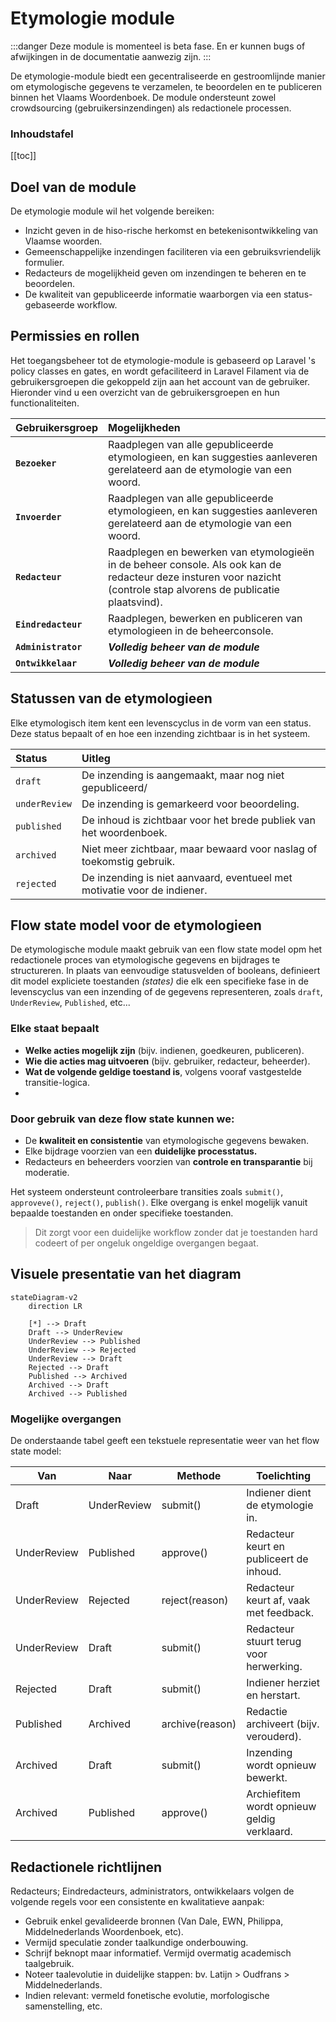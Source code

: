 # Etymologie module

:::danger
Deze module is momenteel is beta fase. En er kunnen bugs of afwijkingen in de documentatie aanwezig zijn.
:::

De etymologie-module biedt een gecentraliseerde en gestroomlijnde manier om etymologische gegevens te
verzamelen, te beoordelen en te publiceren binnen het Vlaams Woordenboek. De module ondersteunt zowel
crowdsourcing (gebruikersinzendingen) als redactionele processen.

### Inhoudstafel

[[toc]]

## Doel van de module 

De etymologie module wil het volgende bereiken: 

- Inzicht geven in de hiso-rische herkomst en betekenisontwikkeling van Vlaamse woorden. 
- Gemeenschappelijke inzendingen faciliteren via een gebruiksvriendelijk formulier. 
- Redacteurs de mogelijkheid geven om inzendingen te beheren en te beoordelen.
- De kwaliteit van gepubliceerde informatie waarborgen via een status-gebaseerde workflow.

## Permissies en rollen 

Het toegangsbeheer tot de etymologie-module is gebaseerd op Laravel 's policy classes en gates, en wordt
gefaciliteerd in Laravel Filament via de gebruikersgroepen die gekoppeld zijn aan het account van de gebruiker.
Hieronder vind u een overzicht van de gebruikersgroepen en hun functionaliteiten.

| Gebruikersgroep     | Mogelijkheden                                                                                                                                                        | 
|:--------------------|:---------------------------------------------------------------------------------------------------------------------------------------------------------------------| 
| **`Bezoeker`**      | Raadplegen van alle gepubliceerde etymologieen, en kan suggesties aanleveren gerelateerd aan de etymologie van een woord.                                            | 
| **`Invoerder`**     | Raadplegen van alle gepubliceerde etymologieen, en kan suggesties aanleveren gerelateerd aan de etymologie van een woord.                                            | 
| **`Redacteur`**     | Raadplegen en bewerken van etymologieën in de beheer console. Als ook kan de redacteur deze insturen voor nazicht (controle stap alvorens de publicatie plaatsvind). |
| **`Eindredacteur`** | Raadplegen, bewerken en publiceren van etymologieen in de beheerconsole.                                                                                             | 
| **`Administrator`** | ***Volledig beheer van de module***                                                                                                                                  | 
| **`Ontwikkelaar`**  | ***Volledig beheer van de module***                                                                                                                                  |

## Statussen van de etymologieen 

Elke etymologisch item kent een levenscyclus in de vorm van een status. Deze status bepaalt of en hoe een
inzending zichtbaar is in het systeem.

| Status        | Uitleg                                                                   | 
|:--------------|:-------------------------------------------------------------------------| 
| `draft`       | De inzending is aangemaakt, maar nog niet gepubliceerd/                  | 
| `underReview` | De inzending is gemarkeerd voor beoordeling.                             | 
| `published`   | De inhoud is zichtbaar voor het brede publiek van het woordenboek.       | 
| `archived`    | Niet meer zichtbaar, maar bewaard voor naslag of toekomstig gebruik.     | 
| `rejected`    | De inzending is niet aanvaard, eventueel met motivatie voor de indiener. | 

## Flow state model voor de etymologieen 

De etymologische module maakt gebruik van een flow state model opm het redactionele proces van etymologische gegevens en bijdrages te structureren. 
In plaats van eenvoudige statusvelden of booleans, definieert dit model expliciete toestanden *(states)* die elk een specifieke 
fase in de levenscyclus van een inzending of de gegevens representeren, zoals `draft`, `UnderReview`, `Published`, etc...

### Elke staat bepaalt 

- **Welke acties mogelijk zijn** (bijv. indienen, goedkeuren, publiceren). 
- **Wie die acties mag uitvoeren** (bijv. gebruiker, redacteur, beheerder). 
- **Wat de volgende geldige toestand is**, volgens vooraf vastgestelde transitie-logica.
- 
### Door gebruik van deze flow state kunnen we: 

- De **kwaliteit en consistentie** van etymologische gegevens bewaken.
- Elke bijdrage voorzien van een **duidelijke processtatus.**
- Redacteurs en beheerders voorzien van **controle en transparantie** bij moderatie.

Het systeem ondersteunt controleerbare transities zoals `submit()`, `approveve()`, `reject()`, `publish()`. 
Elke overgang is enkel mogelijk vanuit bepaalde toestanden en onder specifieke toestanden. 

> Dit zorgt voor een duidelijke workflow zonder dat je toestanden hard codeert of per ongeluk ongeldige overgangen begaat.

## Visuele presentatie van het diagram 

```mermaid
stateDiagram-v2
    direction LR
    
    [*] --> Draft
    Draft --> UnderReview
    UnderReview --> Published 
    UnderReview --> Rejected
    UnderReview --> Draft
    Rejected --> Draft 
    Published --> Archived
    Archived --> Draft 
    Archived --> Published
```

### Mogelijke overgangen 

De onderstaande tabel geeft een tekstuele representatie weer van het flow state model:

| Van         | Naar        | Methode         | Toelichting                                 |
|-------------|-------------|-----------------|---------------------------------------------|
| Draft       | UnderReview | submit()        | Indiener dient de etymologie in.            |
| UnderReview | Published   | approve()       | Redacteur keurt en publiceert de inhoud.    |
| UnderReview | Rejected    | reject(reason)  | Redacteur keurt af, vaak met feedback.      |
| UnderReview | Draft       | submit()        | Redacteur stuurt terug voor herwerking.     |
| Rejected    | Draft       | submit()        | Indiener herziet en herstart.               |
| Published   | Archived    | archive(reason) | Redactie archiveert (bijv. verouderd).      |
| Archived    | Draft       | submit()        | Inzending wordt opnieuw bewerkt.            |
| Archived    | Published   | approve()       | Archiefitem wordt opnieuw geldig verklaard. |

## Redactionele richtlijnen 

Redacteurs; Eindredacteurs, administrators, ontwikkelaars volgen de volgende regels voor een consistente en
kwalitatieve aanpak:

- Gebruik enkel gevalideerde bronnen (Van Dale, EWN, Philippa, Middelnederlands Woordenboek, etc).
- Vermijd speculatie zonder taalkundige onderbouwing.
- Schrijf beknopt maar informatief. Vermijd overmatig academisch taalgebruik.
- Noteer taalevolutie in duidelijke stappen: bv. Latijn > Oudfrans > Middelnederlands.
- Indien relevant: vermeld fonetische evolutie, morfologische samenstelling, etc.
